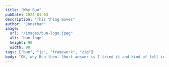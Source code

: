 ```yaml
---
title: "Why Bun"
pubDate: 2024-01-03
description: "This thing moves"
author: "Jonathan"
image:
  url: "/images/bun-logo.jpeg"
  alt: "bun-logo"
  height: 90
  width: 90
tags: ["bun", "js", "framework", "zig"]
body: "OK, why Bun then. Short answer is I tried it and kind of fell in love with it. It is wicked fast and feels well put together. I also like Zig, which is what Bun is written in. And liked Jarrod's answer on why it is so performant. Relentless profiling"
---
```

